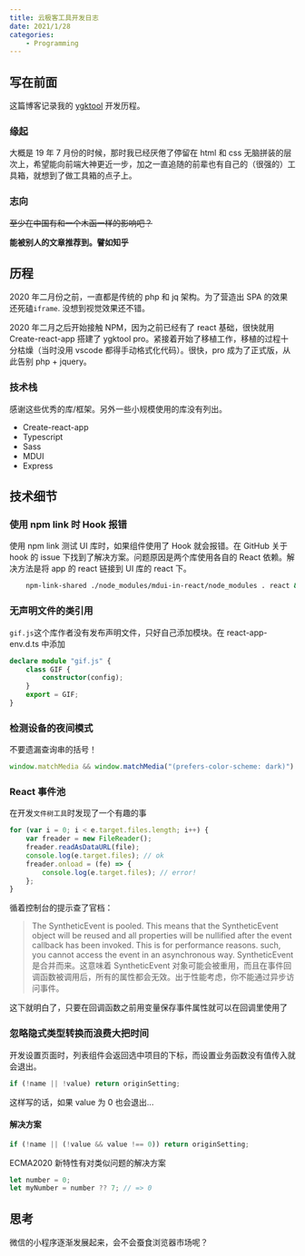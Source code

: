 ```yaml
---
title: 云极客工具开发日志
date: 2021/1/28
categories:
    - Programming
---
```


## 写在前面

这篇博客记录我的 [ygktool](https://www.ygktool.cn) 开发历程。

### 缘起

大概是 19 年 7 月份的时候，那时我已经厌倦了停留在 html 和 css 无脑拼装的层次上，希望能向前端大神更近一步，加之一直追随的前辈也有自己的（很强的）工具箱，就想到了做工具箱的点子上。

### 志向

~~至少在中国有和一个木函一样的影响吧？~~

**能被别人的文章推荐到。譬如知乎**

## 历程

2020 年二月份之前，一直都是传统的 php 和 jq 架构。为了营造出 SPA 的效果还死磕`iframe`. 没想到视觉效果还不错。

2020 年二月之后开始接触 NPM，因为之前已经有了 react 基础，很快就用 Create-react-app 搭建了 ygktool pro。紧接着开始了移植工作，移植的过程十分枯燥（当时没用 vscode 都得手动格式化代码）。很快，pro 成为了正式版，从此告别 php + jquery。

### 技术栈

感谢这些优秀的库/框架。另外一些小规模使用的库没有列出。

-   Create-react-app
-   Typescript
-   Sass
-   MDUI
-   Express

## 技术细节

### 使用 npm link 时 Hook 报错

使用 npm link 测试 UI 库时，如果组件使用了 Hook 就会报错。在 GitHub 关于 hook 的 issue 下找到了解决方案。问题原因是两个库使用各自的 React 依赖。解决方法是将 app 的 react 链接到 UI 库的 react 下。

```bash
    npm-link-shared ./node_modules/mdui-in-react/node_modules . react && npm start
```

### 无声明文件的类引用

`gif.js`这个库作者没有发布声明文件，只好自己添加模块。在 react-app-env.d.ts 中添加

```ts
declare module "gif.js" {
	class GIF {
		constructor(config);
	}
	export = GIF;
}
```

### 检测设备的夜间模式

不要遗漏查询串的括号！

```js
window.matchMedia && window.matchMedia("(prefers-color-scheme: dark)").matches;
```

### React 事件池

在开发`文件树工具`时发现了一个有趣的事

```js
for (var i = 0; i < e.target.files.length; i++) {
	var freader = new FileReader();
	freader.readAsDataURL(file);
	console.log(e.target.files); // ok
	freader.onload = (fe) => {
		console.log(e.target.files); // error!
	};
}
```

循着控制台的提示查了官档：

> The SyntheticEvent is pooled. This means that the SyntheticEvent object will be reused and all properties will be nullified after the event callback has been invoked. This is for performance reasons. such, you cannot access the event in an asynchronous way.
> SyntheticEvent 是合并而来。这意味着 SyntheticEvent 对象可能会被重用，而且在事件回调函数被调用后，所有的属性都会无效。出于性能考虑，你不能通过异步访问事件。

这下就明白了，只要在回调函数之前用变量保存事件属性就可以在回调里使用了

### 忽略隐式类型转换而浪费大把时间

开发设置页面时，列表组件会返回选中项目的下标，而设置业务函数没有值传入就会退出。

```js
if (!name || !value) return originSetting;
```

这样写的话，如果 value 为 0 也会退出...

#### 解决方案

```js
if (!name || (!value && value !== 0)) return originSetting;
```

ECMA2020 新特性有对类似问题的解决方案

```js
let number = 0;
let myNumber = number ?? 7; // => 0
```

## 思考

微信的小程序逐渐发展起来，会不会蚕食浏览器市场呢？
